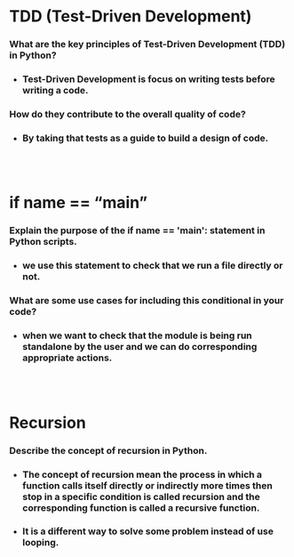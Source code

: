 # TDD (Test-Driven Development)
### What are the key principles of Test-Driven Development (TDD) in Python? 
* ### Test-Driven Development is focus on writing tests before writing a code. 
### How do they contribute to the overall quality of code? 
* ### By taking that tests as a guide to build a design of code.
</br></br>


# if __name__ == “__main__”

### Explain the purpose of the if __name__ == '__main__': statement in Python scripts.
* ### we use this statement to check that we run a file directly or not.

### What are some use cases for including this conditional in your code?
* ### when we want to check that the module is being run standalone by the user and we can do corresponding appropriate actions.
</br></br>

# Recursion 
### Describe the concept of recursion in Python.
* ### The concept of recursion mean the process in which a function calls itself directly or indirectly more times then stop in a specific condition  is called recursion and the corresponding function is called a recursive function.
* ### It is a different way to solve some problem instead of use looping.  



